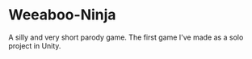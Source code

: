 # Weeaboo-Ninja
A silly and very short parody game. The first game I've made as a solo project in Unity.
